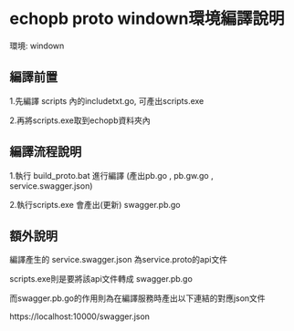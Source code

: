 # echopb proto windown環境編譯說明
環境: windown

## 編譯前置
1.先編譯 scripts 內的includetxt.go, 可產出scripts.exe

2.再將scripts.exe取到echopb資料夾內

## 編譯流程說明
1.執行 build_proto.bat 進行編譯 (產出pb.go , pb.gw.go , service.swagger.json)

2.執行scripts.exe 會產出(更新) swagger.pb.go


## 額外說明
編譯產生的 service.swagger.json 為service.proto的api文件

scripts.exe則是要將該api文件轉成 swagger.pb.go

而swagger.pb.go的作用則為在編譯服務時產出以下連結的對應json文件

https://localhost:10000/swagger.json



